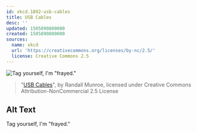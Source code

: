 ```yaml
---
id: xkcd.1892-usb-cables
title: USB Cables
desc: ''
updated: 1505890800000
created: 1505890800000
sources:
  name: xkcd
  url: 'https://creativecommons.org/licenses/by-nc/2.5/'
  license: Creative Commons 2.5
---
```

![Tag yourself, I'm "frayed."](https://imgs.xkcd.com/comics/usb_cables.png)
> "[USB Cables](https://xkcd.com/1892/)", by Randall Munroe, licensed under Creative Commons Attribution-NonCommercial 2.5 License

## Alt Text
Tag yourself, I'm "frayed."
